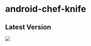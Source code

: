 # android-chef-knife

## Latest Version

[![](https://jitpack.io/v/arieukon/android-chef-knife.svg)](https://jitpack.io/#arieukon/android-chef-knife)
